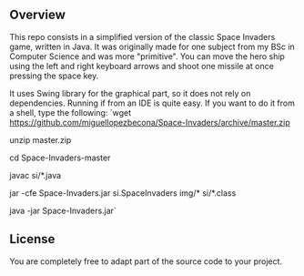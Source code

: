 ## Overview
This repo consists in a simplified version of the classic Space Invaders game, written in Java. It was originally made for one subject from my BSc in Computer Science and was more "primitive". You can move the hero ship using the left and right keyboard arrows and shoot one missile at once pressing the space key.

It uses Swing library for the graphical part, so it does not rely on dependencies. Running if from an IDE is quite easy. If you want to do it from a shell, type the following:
`wget https://github.com/miguellopezbecona/Space-Invaders/archive/master.zip


unzip master.zip

cd Space-Invaders-master

javac si/*.java

jar -cfe Space-Invaders.jar si.SpaceInvaders img/* si/*.class

java -jar Space-Invaders.jar`

## License
You are completely free to adapt part of the source code to your project.



